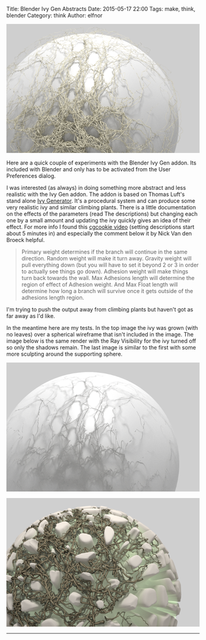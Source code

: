 Title: Blender Ivy Gen Abstracts
Date: 2015-05-17 22:00
Tags: make, think, blender 
Category: think
Author: elfnor

![ivy1](/images/ivy_test19.png)

Here are a quick couple of experiments with the Blender Ivy Gen addon. Its included with Blender and only has to be activated from the User Preferences dialog.

I was interested (as always) in doing something more abstract and less realistic with the Ivy Gen addon. The addon is based on Thomas Luft's stand alone [Ivy Generator](http://graphics.uni-konstanz.de/~luft/ivy_generator/). It's a procedural system  and can produce some very realistic ivy and similar climbing plants. There is a little documentation on the effects of the parameters (read The descriptions) but changing each one by a small amount and updating the ivy quickly gives an idea of their effect. For more info I found this [cgcookie video](https://cgcookie.com/blender/lessons/1-addon-overview-ivygen/) (setting descriptions start about 5 minutes in) and especially the comment below it by Nick Van den Broeck helpful.

>Primary weight determines if the branch will continue in the same direction. Random weight will make it turn away. Gravity weight will pull everything down (but you will have to set it beyond 2 or 3 in order to actually see things go down). Adhesion weight will make things turn back towards the wall.
Max Adhesions length will determine the region of effect of Adhesion weight. And Max Float length will determine how long a branch will survive once it gets outside of the adhesions length region.

I'm trying to push the output away from climbing plants but haven't got as far away as I'd like. 

In the meantime here are my tests. In the top image the ivy was grown (with no leaves) over a spherical wireframe that isn't included in the image. The image below is the same render with the Ray Visibility for the ivy turned off so only the shadows remain. The last image  is similar to the first with some more sculpting around the supporting sphere.

![ivy1](/images/ivy_test24.png)


![ivy1](/images/ivy_test35.png)

-----------------------------------------------------------------------------------







